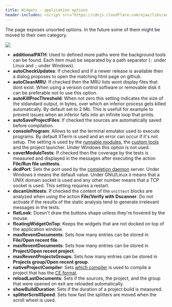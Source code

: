 ```yaml
---
title: Widgets - application options
header-includes: <script src="https://cdnjs.cloudflare.com/ajax/libs/anchor-js/4.2.2/anchor.min.js"></script>
---
```


The page exposes unsorted options. In the future some of them might be moved to their own category.

![](img/options_application.png)

- **additionalPATH**: Used to defined more paths were the background tools can be found. Each item must be separated by a path separator (`:` under Linux and `;` under Windows).
- **autoCheckUpdates**: If checked and if a newer release is available then a dialog proposes to open the matching html page on github.
- **autoCleanMRU**: If checked then the MRU lists wont display files that dont exist. When using a version control software or removable disk it can be preferable not to use this option.
- **autoKillProcThreshold**: When not zero this setting indicates the size of the stdandard output, in bytes, over which an inferior process gets killed automatically. By default set to 2 Mb. This is usefull for example to prevent issues when an inferior falls into an infinite loop that prints.
- **autoSaveProjectFiles**: If checked the sources are automatically saved before compilation.
- **consoleProgram**: Allows to set the terminal emulator used to execute programs. By default XTerm is used and an error can occur if it's not setup. The setting is used by the [runnable modules](features_runnables.html), the [custom tools](widgets_custom_tools.html) and the project launcher. Under Windows this option is not used.
- **coverModuleTests**: If checked then the coverage by the tests is measured and displayed in the messages after executing the action __File/Run file unittests__.
- **dcdPort**: Sets the port used by the [completion daemon](features_dcd.html) server. Under Windows `0` means the default value. Under GNU/Linux `0` means that a UNIX domain socket is used and any other number means that a TCP socket is used. This setting requires a restart.
- **dscanUnittests**: If checked the content of the `unittest` blocks are analyzed when using the action __File/Verify with Dscanner__. Do not activate if the results of the static analysis tend to generate irrelevant messages in the tests.
- **flatLook**: Doesn't draw the buttons shape unless they're hovered by the mouse.
- **floatingWidgetOnTop**: Keeps the widgets that are not docked on top of the application window.
- **maxReventDocuments**: Sets how many entries can be stored in __File/Open recent file__.
- **maxReventDocuments**: Sets how many entries can be stored in __Project/Open recent project__.
- **maxReventProjectsGroups**: Sets how many entries can be stored in __Projects group/Open recent group__.
- **nativeProjectCompiler**: Sets [which compiler](options_compilers_paths.html) is used to compile a project that has the [CE format](widgets_ce_project_editor.html).
- **reloadLastDocuments**: Sets if the sources, the project, and the group that were opened on exit are reloaded automatically.
- **showBuildDuration**: Sets if the duration of a project build is measured.
- **splitterScrollSpeed**: Sets how fast the splitters are moved when the scroll wheel is used.

<script>anchors.add();</script>
